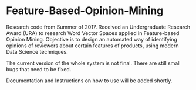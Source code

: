 # Feature-Based-Opinion-Mining
Research code from Summer of 2017. Received an Undergraduate Research Award (URA) to research Word Vector Spaces applied in Feature-based Opinion Mining. Objective is to design an automated way of identifying opinions of reviewers about certain features of products, using modern Data Science techniques.

The current version of the whole system is not final. There are still small bugs that need to be fixed.

Documentation and Instructions on how to use will be added shortly.
